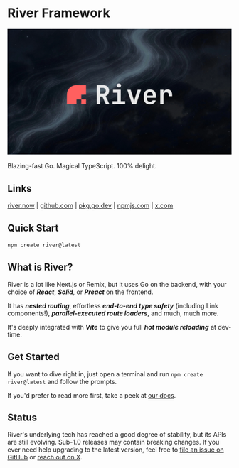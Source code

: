 # River Framework

<img src="internal/site/assets/public/river-banner.webp" alt="River banner">

Blazing-fast Go. Magical TypeScript. 100% delight.

## Links

[river.now](https://river.now) |
[github.com](https://github.com/river-now/river) |
[pkg.go.dev](https://pkg.go.dev/github.com/river-now/river) |
[npmjs.com](https://www.npmjs.com/package/river.now) |
[x.com](https://x.com/riverframework)

## Quick Start

```sh
npm create river@latest
```

## What is River?

River is a lot like Next.js or Remix, but it uses Go on the backend, with your
choice of **_React_**, **_Solid_**, or **_Preact_** on the frontend.

It has **_nested routing_**, effortless **_end-to-end type safety_** (including
Link components!), **_parallel-executed route loaders_**, and much, much more.

It's deeply integrated with **_Vite_** to give you full **_hot module
reloading_** at dev-time.

## Get Started

If you want to dive right in, just open a terminal and run
`npm create river@latest` and follow the prompts.

If you'd prefer to read more first, take a peek at
[our docs](https://river.now/docs).

## Status

River's underlying tech has reached a good degree of stability, but its APIs are
still evolving. Sub-1.0 releases may contain breaking changes. If you ever need
help upgrading to the latest version, feel free to
[file an issue on GitHub](https://github.com/river-now/river) or
[reach out on X](https://x.com/riverframework).
